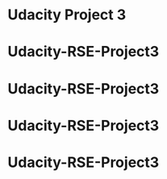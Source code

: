 # Udacity Project 3
# Udacity-RSE-Project3
# Udacity-RSE-Project3
# Udacity-RSE-Project3
# Udacity-RSE-Project3
